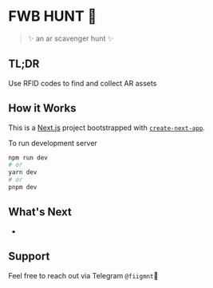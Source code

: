 # FWB HUNT 🌲

> ✨ an ar scavenger hunt ✨

## TL;DR

Use RFID codes to find and collect AR assets

## How it Works

This is a [Next.js](https://nextjs.org/) project bootstrapped with [`create-next-app`](https://github.com/vercel/next.js/tree/canary/packages/create-next-app).

To run development server

```bash
npm run dev
# or
yarn dev
# or
pnpm dev
```

## What's Next

- 

## Support

Feel free to reach out via Telegram `@fiigmnt`🖤
